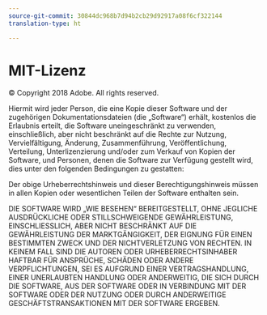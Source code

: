 ```yaml
---
source-git-commit: 30844dc968b7d94b2cb29d92917a08f6cf322144
translation-type: ht

---
```

# MIT-Lizenz

© Copyright 2018 Adobe. All rights reserved.

Hiermit wird jeder Person, die eine Kopie dieser Software und der zugehörigen Dokumentationsdateien (die „Software“) erhält, kostenlos die Erlaubnis erteilt, die Software uneingeschränkt zu verwenden, einschließlich, aber nicht beschränkt auf die Rechte zur Nutzung, Vervielfältigung, Änderung, Zusammenführung, Veröffentlichung, Verteilung, Unterlizenzierung und/oder zum Verkauf von Kopien der Software, und Personen, denen die Software zur Verfügung gestellt wird, dies unter den folgenden Bedingungen zu gestatten:

Der obige Urheberrechtshinweis und dieser Berechtigungshinweis müssen in allen Kopien oder wesentlichen Teilen der Software enthalten sein.

DIE SOFTWARE WIRD „WIE BESEHEN“ BEREITGESTELLT, OHNE JEGLICHE AUSDRÜCKLICHE ODER STILLSCHWEIGENDE GEWÄHRLEISTUNG, EINSCHLIESSLICH, ABER NICHT BESCHRÄNKT AUF DIE GEWÄHRLEISTUNG DER MARKTGÄNGIGKEIT, DER EIGNUNG FÜR EINEN BESTIMMTEN ZWECK UND DER NICHTVERLETZUNG VON RECHTEN. IN KEINEM FALL SIND DIE AUTOREN ODER URHEBERRECHTSINHABER HAFTBAR FÜR ANSPRÜCHE, SCHÄDEN ODER ANDERE VERPFLICHTUNGEN, SEI ES AUFGRUND EINER VERTRAGSHANDLUNG, EINER UNERLAUBTEN HANDLUNG ODER ANDERWEITIG, DIE SICH DURCH DIE SOFTWARE, AUS DER SOFTWARE ODER IN VERBINDUNG MIT DER SOFTWARE ODER DER NUTZUNG ODER DURCH ANDERWEITIGE GESCHÄFTSTRANSAKTIONEN MIT DER SOFTWARE ERGEBEN.
